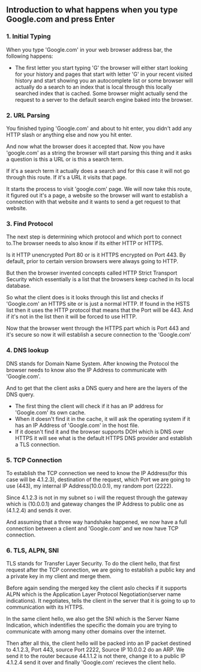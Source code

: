 ## Introduction to what happens when you type Google.com and press Enter

### 1. Initial Typing

When you type 'Google.com' in your web browser address bar, the following happens:
- The first letter you start typing 'G' the browser will either start looking for your history and pages that start with letter 'G' in your recent visited history and start showing you an autocomplete list or some browser will actually do a search to an index that is local through this locally searched index that is cached. Some browser might actually send the request to a server to the default search engine baked into the browser.

### 2. URL Parsing

You finished typing 'Google.com' and about to hit enter, you didn't add any HTTP slash or anything else and now you hit enter. 

And now what the browser does it accepted that. Now you have 'google.com' as a string the browser will start parsing this thing and it asks a question is this a URL or is this a search term.

 If it's a search term it actually does a search and for this case it will not go through this route. If it's a URL it visits that page. 

It starts the process to visit 'google.com' page. We will now take this route, it figured out it's a page, a website so the browser will want to establish a connection with that website and it wants to send a get request to that website.

### 3. Find Protocol

The next step is determining which protocol and which port to connect to.The browser needs to also know if its either HTTP or HTTPS.

Is it HTTP unencrypted Port 80 or is it HTTPS encrypted on Port 443. By default, prior to certain version browsers were always going to HTTP.

But then the browser invented concepts called HTTP Strict Transport Security which essentially is a list that the browsers keep cached in its local database. 

So what the client does is it looks through this list and checks if 'Google.com' an HTTPS site or is just a normal HTTP. If found in the HSTS list then it uses the HTTP protocol that means that the Port will be 443. And if it's not in the list then it will be forced to use HTTP.

Now that the browser went through the HTTPS part which is Port 443 and it's secure so now it will establish a secure connection to the 'Google.com'

### 4. DNS lookup

DNS stands for Domain Name System. After knowing the Protocol the browser needs to know also the IP Address to communicate with 'Google.com'.

And to get that the client asks a DNS query and here are the layers of the DNS query. 
- The first thing the client will check if it has an IP address for 'Google.com' its own cache.
- When it doesn't find it in the cache, it will ask the operating system if it has an IP Address of 'Google.com' in the host file.
- If it doesn't find it and the browser supports DOH which is DNS over HTTPS it will see what is the default HTTPS DNS provider and establish a TLS connection.

### 5. TCP Connection

To establish the TCP connection we need to know the IP Address(for this case will be 4.1.2.3), destination of the request, which Port we are going to use (443), my internal IP Address(10.0.0.1), my random port (2222).

Since 4.1.2.3 is not in my subnet so i will the request through the gateway which is (10.0.0.1) and gateway changes the IP Address to public one as (4.1.2.4) and sends it over.

And assuming that a three way handshake happened, we now have a full connection between a client and 'Google.com' and we now have TCP connection.

### 6. TLS, ALPN, SNI

TLS stands for Transfer Layer Security. To do the client hello, that first request after the TCP connection, we are going to establish a public key and a private key in my client and merge them. 

Before again sending the merged key the client aslo checks if it supports ALPN which is the Application Layer Protocol Negotiation(server name indications). It negotiates, tells the client in the server that it is going to up to communication with its HTTPS.

In the same client hello, we also get the SNI which is the Server Name Indication, which indentifies the specific the domain you are trying to communicate with among many other domains over the internet.

Then after all this, the client hello will be packed into an IP packet destined to 4.1.2.3, Port 443, source Port 2222, Source IP 10.0.0.2 do an ARP. We send it to the router because 44.1.1.2 is not there, change it to a public IP 4.1.2.4 send it over and finally 'Google.com' recieves the client hello.